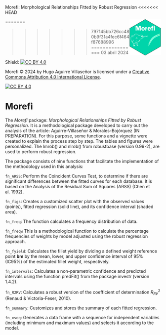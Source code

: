 Morefi: Morphological Relationships Fitted by Robust Regression
<<<<<<< HEAD

=======
<img src='images/Morefi.png' align='right' height='20%' width='20%'/>
>>>>>>> 797145bb726cc480b9f31a4fec6f464f87688996
================
03 abril 2024

<!-- README.md is generated from README.Rmd. Please edit that file -->

Shield: [![CC BY
4.0](https://img.shields.io/badge/License-CC%20BY%204.0-lightgrey.svg)](http://creativecommons.org/licenses/by/4.0/)

Morefi © 2024 by Hugo Aguirre Villaseñor is licensed under a [Creative
Commons Attribution 4.0 International
License](http://creativecommons.org/licenses/by/4.0/).

[![CC BY
4.0](https://i.creativecommons.org/l/by/4.0/88x31.png)](http://creativecommons.org/licenses/by/4.0/)

# Morefi

The *Morefi* package: *Morphological Relationships Fitted by Robust
Regression*. It is a methodological package developed to carry out the
analysis of the article: Aguirre-Villaseñor & Morales-Bojórquez (IN
PREPARATION). For this purpose, some functions and a vignette were
created to explain the process step by step. The tables and figures were
personalized. The lmrob() and nlrob() from robustbase (version 0.99-2),
are used to perform robust regression.

The package consists of nine functions that facilitate the
implementation of the methodology used in this analysis:

`fn_ARSS`: Perform the Coincident Curves Test, to determine if there are
significant differences between the fitted curves for each database. It
is based on the Analysis of the Residual Sum of Squares (ARSS) (Chen et
al. 1992).

`fn_figs`: Creates a customized scatter plot with the observed values
(points), fitted regression (solid line), and its confidence interval
(shaded area).

`fn_freq`: The function calculates a frequency distribution of data.

`fn_freqw` This is a methodological function to calculate the percentage
frequencies of weights by model adjusted using the robust regression
approach.

`fn_fyield`: Calculates the fillet yield by dividing a defined weight
reference point **bm** by the mean, lower, and upper confidence interval
of 95% (IC95%) of the estimated fillet weight, respectively.

`fn_intervals`: Calculates a non-parametric confidence and predicted
intervals using the function predFit() from the package investr (version
1.4.2).

`fn_R2RV`: Calculates a robust version of the coefficient of
determination $R^{2}_{RV}$ (Renaud & Victoria-Feser, 2010).

`fn_summary`: Customizes and stores the summary of each fitted
regression.

`fn_xseq`: Generates a data frame with a sequence for independent
variables (including minimum and maximum values) and selects it
according to the model.
